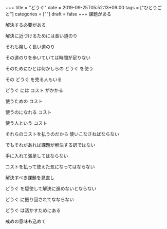 +++
title = "どうぐ"
date = 2019-09-25T05:52:13+09:00
tags = ["ひとりごと"]
categories = [""]
draft = false
+++
課題がある

解決する必要がある

解決に近づけるためには長い道のり

それも険しく長い道のり

その道のりを歩いていては時間が足りない

そのためにひとは何かしらの どうぐ を使う

その どうぐ を売る人もいる

どうぐ には コスト がかかる

使うための コスト

使うのになれる コスト

使う人という コスト

それらのコストを払うのだから 使いこなさねばならない

でもそれがあれば課題が解決する訳ではない

手に入れて満足してはならない

コストを払って使えた気になってはならない

解決すべき課題を見直し

どうぐ を駆使して解決に進めないとならない

どうぐ に振り回されてなならない

どうぐ は活かすためにある

戒めの意味も込めて
